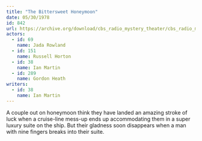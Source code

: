 ```yaml
---
title: "The Bittersweet Honeymoon"
date: 05/30/1978
id: 842
url: https://archive.org/download/cbs_radio_mystery_theater/cbs_radio_mystery_theater-0801-0850.zip/cbs_radio_mystery_theater-0801-0850%2Fcbsrmt_0842_bittersweet_honeymoon.mp3
actors:  
  - id: 69
    name: Jada Rowland  
  - id: 151
    name: Russell Horton  
  - id: 38
    name: Ian Martin  
  - id: 289
    name: Gordon Heath
writers:  
  - id: 38
    name: Ian Martin
---
```

A couple out on honeymoon think they have landed an amazing stroke of luck when a cruise-line mess-up ends up accommodating them in a super luxury suite on the ship. But their gladness soon disappears when a man with nine fingers breaks into their suite.